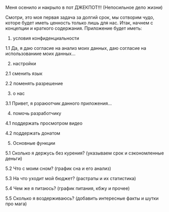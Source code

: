 Меня осенило и накрыло в пот ДЖЕКПОТ!!! (Непосильное дело жизни)

Смотри, это моя первая задача за долгий срок, мы сотворим чудо, которе будет иметь ценность только лишь для нас.
Итак, начнем с концепции и краткого содержания. Приложение будет иметь:
 1. условия конфиденциальности
 
   1.1 Да, я даю согласие на анализ моих данных, даю согласие на использованиие моих данных...
    
 2. настройки

   2.1 сменить язык
    
   2.2 поменять разрешение
    
 3. о нас
 
   3.1 Привет, я рзраюотчик данного приложения...
    
 4. помочь разработчику
 
   4.1 поддержать просмотром видео
    
   4.2 поддержать донатом
   
 5. Основные функции
     
   5.1 Сколько я держусь без курения? (указываем срок и сэкономленные деньги)
     
   5.2 Что с моим сном? (график сна и его анализ)
   
   5.3 На что уходит мой бюджет? (растраты и их статистика)
   
   5.4 Чем же я питаюсь? (график питания, кбжу и прочее)
   
   5.5 Сколько я воздерживаюсь? (добавить интересные факты и шутки про мага)
